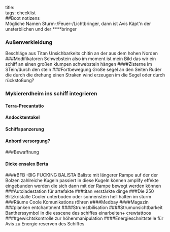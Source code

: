 title:   
tags: checklist  
##Boot notizens  
Mögliche Namen Sturm-/Feuer-/Lichtbringer, dann ist Avis Käpt'n der unsterblichen und der ****bringer
### Außenverkleidung
Beschläge aus Titan
Unsichbarkeits chitin an der aus dem hohen Norden
###Modifikatoren Schwebstein
also im moment ist mein Bild das wir ein schiff an einen großen klumpen schwebstein hängen
####Zisterne im STein/durch den stein
###Fortbewegung
Große segel an den Seiten
Ruder die durch die drehung einen Straken wind erzeugen
im die Segel oder durch rückstoßung?
### Mykiererdheim ins schiff integrieren
#### Terra-Precantatio
#### Andocktentakel
#### Schiffspanzerung
#### Anbord versorgung?
###Bewaffnung
#### Dicke ensalex Berta
####BFB -BIG FUCKING BALISTA
Baliste mit längerer Rampe auf der der Bolzen zahlreiche Kugeln passiert in diese Kugeln können amplify effekte eingebunden werden die sich dann mit der Rampe bewegt werden können
###Autoladestation für artefakte
###titan verstärkte dinge
###Die 250 Blitzkristalle
Cooler unterboden oder sonnenstein hell halten im sturm
###Räume
Coole Komunikations röhren
####Medbay
####Magazin
###planken entchantment
####Strumstbilisation
####Strumunsichtbarkeit
Bantherssymbol in die esscene des schiffes einarbeiten+ crewtattoos
####gewichtskontrolle zur höhenmanipulation
####Energieschnittstelle für Avis zu Energie reserven des Schiffes